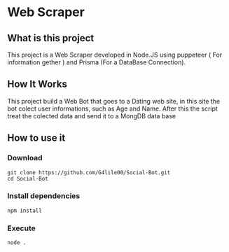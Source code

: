 # Web Scraper

## What is this project

This project is a Web Scraper developed in Node.JS using puppeteer ( For information gether ) and Prisma (For a DataBase Connection).  

## How It Works

This project build a Web Bot that goes to a Dating web site, in this site the bot colect user informations, such as Age and Name.
After this the script treat the colected data and send it to a MongDB data base

## How to use it

### Download

```
git clone https://github.com/G4lile00/Social-Bot.git
cd Social-Bot
```

### Install dependencies

```
npm install
```

### Execute

```
node .
```
